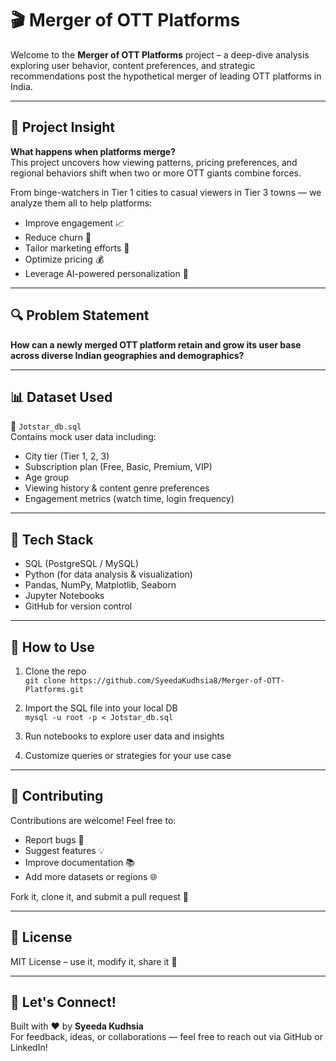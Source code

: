 # 🎬 Merger of OTT Platforms

Welcome to the **Merger of OTT Platforms** project – a deep-dive analysis exploring user behavior, content preferences, and strategic recommendations post the hypothetical merger of leading OTT platforms in India.

---

## 🧠 Project Insight

**What happens when platforms merge?**  
This project uncovers how viewing patterns, pricing preferences, and regional behaviors shift when two or more OTT giants combine forces.

From binge-watchers in Tier 1 cities to casual viewers in Tier 3 towns — we analyze them all to help platforms:

- Improve engagement 📈  
- Reduce churn 🔁  
- Tailor marketing efforts 🎯  
- Optimize pricing 💰  
- Leverage AI-powered personalization 🤖  

---

## 🔍 Problem Statement

**How can a newly merged OTT platform retain and grow its user base across diverse Indian geographies and demographics?**

---

## 📊 Dataset Used

📁 `Jotstar_db.sql`  
Contains mock user data including:

- City tier (Tier 1, 2, 3)  
- Subscription plan (Free, Basic, Premium, VIP)  
- Age group  
- Viewing history & content genre preferences  
- Engagement metrics (watch time, login frequency)
---

## 🧬 Tech Stack

- SQL (PostgreSQL / MySQL)
- Python (for data analysis & visualization)
- Pandas, NumPy, Matplotlib, Seaborn
- Jupyter Notebooks
- GitHub for version control

---

## 🚀 How to Use

1. Clone the repo  
   `git clone https://github.com/SyeedaKudhsia8/Merger-of-OTT-Platforms.git`

2. Import the SQL file into your local DB  
   `mysql -u root -p < Jotstar_db.sql`

3. Run notebooks to explore user data and insights

4. Customize queries or strategies for your use case

---

## 🤝 Contributing

Contributions are welcome! Feel free to:

- Report bugs 🐞  
- Suggest features 💡  
- Improve documentation 📚  
- Add more datasets or regions 🌐  

Fork it, clone it, and submit a pull request 🚀

---

## 📜 License

MIT License – use it, modify it, share it 💙

---

## 💬 Let's Connect!

Built with ❤️ by **Syeeda Kudhsia**  
For feedback, ideas, or collaborations — feel free to reach out via GitHub or LinkedIn!

